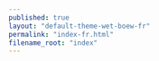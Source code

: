```yaml
---
published: true
layout: "default-theme-wet-boew-fr"
permalink: "index-fr.html"
filename_root: "index"
---
```

